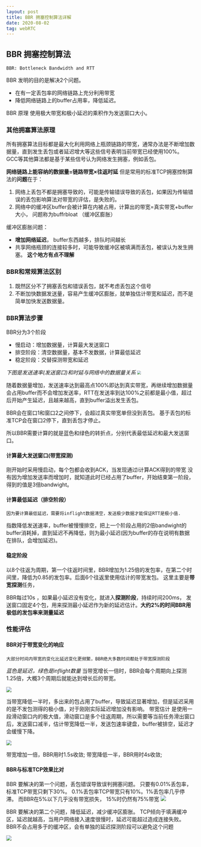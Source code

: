 ```yaml
---
layout: post
title: BBR 拥塞控制算法详解
date: 2020-08-02
tag: webRTC
---
```


   
## BBR 拥塞控制算法
    BBR: Bottleneck Bandwidth and RTT
    
BBR 发明的目的是解决2个问题。
- 在有一定丢包率的网络链路上充分利用带宽
- 降低网络链路上的buffer占用率，降低延迟。

BBR 原理 使用极大带宽和极小延迟的乘积作为发送窗口大小。

### 其他拥塞算法原理
所有拥塞算法目标都是最大化利用网络上瓶颈链路的带宽，通常办法是不断增加数据量，直到发生丢包或者延迟增大等这些信号表明当前带宽已经使用100%。
GCC等其他算法都是基于某些信号认为网络发生拥塞，例如丢包。

**网络链路上能容纳的数据量=链路带宽×往返时延**
但是常用的标准TCP拥塞控制算法的**问题**在于：
1. 网络上丢包不都是拥塞导致的，可能是传输错误导致的丢包，如果因为传输错误的丢包影响算法对带宽的评估，是失败的。
2. 网络中的缓冲区buffer会被计算在内被占用，计算出的带宽=真实带宽+buffer大小， 问题称为buffrbloat （缓冲区膨胀）

缓冲区膨胀问题：
- **增加网络延迟**， buffer东西越多，排队时间越长
- 共享网络瓶颈的连接较多时，可能导致缓冲区被填满而丢包，被误认为发生拥塞。  **这个地方有点不理解**


### BBR和常规算法区别
1. 既然区分不了拥塞丢包和错误丢包，就不考虑丢包这个信号
2. 不断加快数据发送量，容易产生缓冲区膨胀，就单独估计带宽和延迟，而不是简单加快发送数据量。

### BBR算法步骤

BBR分为3个阶段
- 慢启动：增加数据量，计算最大发送窗口
- 排空阶段：清空数据量，基本不发数据，计算最低延迟
- 稳定阶段：交替探测带宽和延迟



 *下图是发送速率(发送窗口)和时延与网络中的数据量关系*
<img src="http://image.smartjames.cn/mweb/20200916/16002691822869.png" style="zoom:60%" />

随着数据量增加，发送速率达到最高点100%即达到真实带宽，再继续增加数据量会占用buffer而不会增加发送率，RTT在发送率到达100%之前都是最小值，超过后开始产生延迟，且越来越高，直到buffer溢出发生丢包。

BBR会在窗口1和窗口2之间停下，会超过真实带宽单但没到丢包。
基于丢包的标准TCP会在窗口2停下，直到丢包才停止。

所以BBR需要计算的就是蓝色和绿色的转折点，分别代表最低延迟和最大发送窗口。


#### 计算最大发送窗口(带宽探测)
    
刚开始时采用慢启动，每个包都会收到ACK，当发现通过i计算ACK得到的带宽 没有因为增加发送率而增加时，就知道此时已经占用了buffer，开始结束第一阶段，得到的值是3倍bandwight。

#### 计算最低延迟（排空阶段）
    因为要计算最低延迟，需要将inflight数据清空，发送极少数据才能保证RTT是极小值.
指数降低发送速率，buffer被慢慢排空，把上一个阶段占用的2倍bandwight的buffer消耗掉，直到延迟不再降低，则为最小延迟(因为buffer的存在说明有数据在排队，会增加延迟)。

#### 稳定阶段
以8个往返为周期，第一个往返时间里，BBR增加为1.25倍的发包率，在第二个时间里，降低为0.85的发包率。后面6个往返里使用估计的带宽发包。
这里主要是**带宽探测**任务，

BBR每过10s ，如果最小延迟没有变化，就进入**探测阶段**，持续时间200ms， 发送窗口固定4个包，用来探测最小延迟作为新的延迟估计。**大约2%的时间BBR用极低的发包率来测量延迟**

### 性能评估

#### BBR对于带宽变化的响应
    大部分时间内带宽的变化比延迟变化更频繁，BBR绝大多数时间都处于带宽探测阶段
*蓝色是延迟，绿色是inflight数量*
当带宽增长一倍时，BBR会每个周期向上探测1.25倍，大概3个周期后就能达到增长后的带宽。

<img src="http://image.smartjames.cn/mweb/20200916/16002692643086.png" style="zoom:90%" />

当带宽降低一半时，多出来的包占用了buffer，导致延迟显著增加，但是延迟采用的是不发包测得的极小值，对于刚刚实际延迟增加没有影响。
带宽估计 是使用一段滑动窗口内的极大值，滑动窗口是多个往返周期，所以需要等当前任务滑出窗口后，发送窗口减半，估计带宽降低一半，发送包速率键盘，buffer被排空，延迟才会缓慢下降。

<img src="http://image.smartjames.cn/mweb/20200916/16002692913442.png" style="zoom:90%" />

带宽增加一倍，BBR用时1.5s收敛; 带宽降低一半，BBR用时4s收敛;

#### BBR与标准TCP效果比对
BBR 要解决的第一个问题，丢包错误导致误判拥塞问题。
只要有0.01%丢包率，标准TCP带宽只剩下30%。 0.1%丢包率TCP带宽只有10%。1%丢包率几乎停滞。
而BBR在5%以下几乎没有带宽损失， 15%时仍然有75%带宽
<img src="http://image.smartjames.cn/mweb/20200916/16002693162811.png" style="zoom:90%" />


BBR 要解决的第二个问题，降低延迟，减少缓冲区膨胀。
TCP倾向于填满缓冲区，延迟就越高，当用户网络接入速度很慢时，延迟可能超过造成连接失败。
BBR不会占用多于的缓冲区，会有单独的延迟探测阶段可以避免这个问题

<img src="http://image.smartjames.cn/mweb/20200916/16002693358027.png" style="zoom:90%" />

